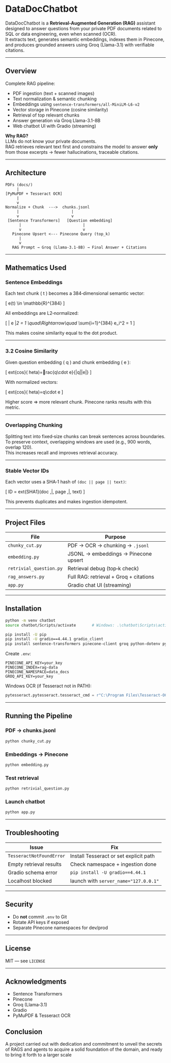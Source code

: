 # DataDocChatbot

DataDocChatbot is a **Retrieval-Augmented Generation (RAG)** assistant designed to answer questions from your private PDF documents related to SQL or data engineering, even when scanned (OCR).  
It extracts text, generates semantic embeddings, indexes them in Pinecone, and produces grounded answers using Groq (Llama-3.1) with verifiable citations.

---

## Overview

Complete RAG pipeline:

- PDF ingestion (text + scanned images)
- Text normalization & semantic chunking
- Embeddings using `sentence-transformers/all-MiniLM-L6-v2`
- Vector storage in Pinecone (cosine similarity)
- Retrieval of top relevant chunks
- Answer generation via Groq Llama-3.1-8B
- Web chatbot UI with Gradio (streaming)

**Why RAG?**  
LLMs do not know your private documents.  
RAG retrieves relevant text first and constrains the model to answer **only** from those excerpts → fewer hallucinations, traceable citations.

---

## Architecture

```
PDFs (docs/)
     |
[PyMuPDF + Tesseract OCR]
     |
     v
Normalize + Chunk  --->  chunks.jsonl
     |                       |
     v                       v
 [Sentence Transformers]   [Question embedding]
      |                           |
      v                           v
   Pinecone Upsert <--- Pinecone Query (top_k)
      |
      v
   RAG Prompt → Groq (Llama-3.1-8B) → Final Answer + Citations
```

---

## Mathematics Used

### Sentence Embeddings

Each text chunk \( t \) becomes a 384‑dimensional semantic vector:

\[
e(t) \in \mathbb{R}^{384}
\]

All embeddings are L2‑normalized:

\[
\| e \|_2 = 1
\quad\Rightarrow\quad
\sum_{i=1}^{384} e_i^2 = 1
\]

This makes cosine similarity equal to the dot product.

---

### 3.2 Cosine Similarity

Given question embedding \( q \) and chunk embedding \( e \):

\[
	ext{cos}(	heta)=rac{q\cdot e}{\|q\|\|e\|}
\]

With normalized vectors:

\[
	ext{cos}(	heta)=q\cdot e
\]

Higher score ⇒ more relevant chunk. Pinecone ranks results with this metric.

---

### Overlapping Chunking

Splitting text into fixed‑size chunks can break sentences across boundaries.  
To preserve context, overlapping windows are used (e.g., 900 words, overlap 120).  
This increases recall and improves retrieval accuracy.

---

### Stable Vector IDs

Each vector uses a SHA‑1 hash of `(doc || page || text)`:

\[
ID = 	ext{SHA1}(doc \,\|\, page \,\|\, text)
\]

This prevents duplicates and makes ingestion idempotent.

---

## Project Files

| File | Purpose |
|------|---------|
| `chunky_cut.py` | PDF → OCR → chunking → `.jsonl` |
| `embedding.py` | JSONL → embeddings → Pinecone upsert |
| `retrivial_question.py` | Retrieval debug (top‑k check) |
| `rag_answers.py` | Full RAG: retrieval + Groq + citations |
| `app.py` | Gradio chat UI (streaming) |

---

## Installation

```bash
python -m venv chatbot
source chatbot/Scripts/activate       # Windows: .\chatbot\Scripts\activate

pip install -U pip
pip install -U gradio==4.44.1 gradio_client
pip install sentence-transformers pinecone-client groq python-dotenv pymupdf pytesseract pillow
```

Create `.env`:

```
PINECONE_API_KEY=your_key
PINECONE_INDEX=rag-data
PINECONE_NAMESPACE=data_docs
GROQ_API_KEY=your_key
```

Windows OCR (if Tesseract not in PATH):

```python
pytesseract.pytesseract.tesseract_cmd = r"C:\Program Files\Tesseract-OCR\tesseract.exe"
```

---

## Running the Pipeline

### PDF → chunks.jsonl
```bash
python chunky_cut.py
```

### Embeddings → Pinecone
```bash
python embedding.py
```

### Test retrieval
```bash
python retrivial_question.py
```

### Launch chatbot
```bash
python app.py
```

---

## Troubleshooting

| Issue | Fix |
|-------|-----|
| `TesseractNotFoundError` | Install Tesseract or set explicit path |
| Empty retrieval results | Check namespace + ingestion done |
| Gradio schema error | `pip install -U gradio==4.44.1` |
| Localhost blocked | launch with `server_name="127.0.0.1"` |

---

## Security

- Do **not** commit `.env` to Git
- Rotate API keys if exposed
- Separate Pinecone namespaces for dev/prod

---

## License

MIT — see `LICENSE`

---

## Acknowledgments

- Sentence Transformers  
- Pinecone  
- Groq (Llama‑3.1)  
- Gradio  
- PyMuPDF & Tesseract OCR

## Conclusion

A project carried out with dedication and commitment to unveil the secrets of RAGS and agents to acquire a solid foundation of the domain, and ready to bring it forth to a larger scale